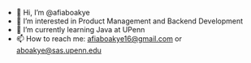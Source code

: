 - 👋 Hi, I’m @afiaboakye
- 👀 I’m interested in Product Management and Backend Development
- 🌱 I’m currently learning Java at UPenn
- 📫 How to reach me: afiaboakye16@gmail.com or aboakye@sas.upenn.edu

<!---
afiaboakye/afiaboakye is a ✨ special ✨ repository because its `README.md` (this file) appears on your GitHub profile.
You can click the Preview link to take a look at your changes.
--->
